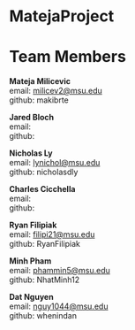 # MatejaProject

# Team Members

**Mateja Milicevic**
<br />
email: milicev2@msu.edu
<br />
github: makibrte

**Jared Bloch**
 <br />
email:
 <br />
github:

**Nicholas Ly**
 <br />
email: lynichol@msu.edu
 <br />
github: nicholasdly

 **Charles Cicchella**
 <br />
email:
 <br />
github:

**Ryan Filipiak**
 <br />
email: filipi21@msu.edu
 <br />
github: RyanFilipiak

**Minh Pham**
 <br />
email: phammin5@msu.edu
 <br />
github: NhatMinh12

**Dat Nguyen**
 <br />
email: nguy1044@msu.edu
 <br />
github: whenindan


